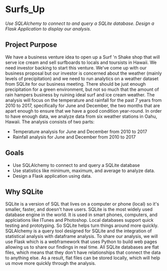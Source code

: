 # Surfs_Up
*Use SQLAlchemy to connect to and query a SQLite database. Design a Flask Application to display our analysis.* 

## Project Purpose
We have a business venture idea to open up a Surf 'n Shake shop that will serve ice cream and sell surfboards to locals and toursists in Hawaii. We need investor backing to start this venture. We've come up with our business proposal but our investor is concerned about the weather (mainly levels of precipitation) and we need to run analytics on a weather dataset from SQLite for our business meeting. There should be just enough precipitation for a green environment, but not so much that the amount of rain hampers business by ruining ideal surf and ice cream weather. The analysis will focus on the temperature and rainfall for the past 7 years from 2010 to 2017, specifically for June and December, the two months that are apart enough to ensure that we have a good condition year-round. In order to have enough data, we analyze data from six weather stations in Oahu, Hawaii. The analysis consists of two parts:
* Temperature analysis for June and December from 2010 to 2017
* Rainfall analysis for June and December from 2010 to 2017

## Goals
* Use SQLAlchemy to connect to and query a SQLite database
* Use statistics like minimum, maximum, and average to analyze data.
* Design a Flask application using data.

## Why SQLite
SQLite is a version of SQL that lives on a computer or phone (local) so it's smaller, faster, and doesn't have users. SQLite is the most widely used database engine in the world. It is used in smart phones, computers, and applciations like ITunes and Photoshop. Local databases support quick testing and prototyping. So SQLite helps turn things around more quickly. SQLAlchemy is a query tool designed for SQLite and the integration of statistical analysis with dataframe analysis. To share our analysis, we will use Flask which is a webframework that uses Python to build web pages allowing us to share our findings in real time. All SQLite databases are flat files, which means that they don't have relationships that connect the data to anything else. As a result, flat files can be stored locally, which will help us move more quickly through the analysis.
